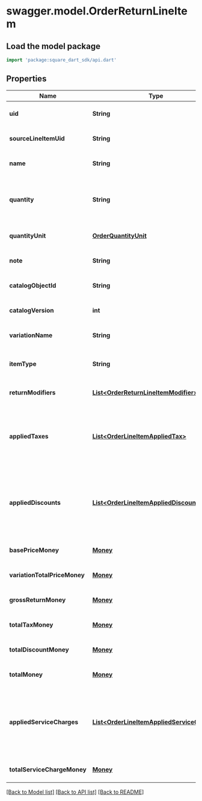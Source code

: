# swagger.model.OrderReturnLineItem

## Load the model package
```dart
import 'package:square_dart_sdk/api.dart'
```

## Properties
Name | Type | Description | Notes
------------ | ------------- | ------------- | -------------
**uid** | **String** | A unique ID for this return line-item entry. | [optional] [default to null]
**sourceLineItemUid** | **String** | The &#x60;uid&#x60; of the line item in the original sale order. | [optional] [default to null]
**name** | **String** | The name of the line item. | [optional] [default to null]
**quantity** | **String** | The quantity returned, formatted as a decimal number. For example, &#x60;\&quot;3\&quot;&#x60;.  Line items with a &#x60;quantity_unit&#x60; can have non-integer quantities. For example, &#x60;\&quot;1.70000\&quot;&#x60;. | [default to null]
**quantityUnit** | [**OrderQuantityUnit**](OrderQuantityUnit.md) |  | [optional] [default to null]
**note** | **String** | The note of the return line item. | [optional] [default to null]
**catalogObjectId** | **String** | The [CatalogItemVariation](https://developer.squareup.com/reference/square_2023-12-13/objects/CatalogItemVariation) ID applied to this return line item. | [optional] [default to null]
**catalogVersion** | **int** | The version of the catalog object that this line item references. | [optional] [default to null]
**variationName** | **String** | The name of the variation applied to this return line item. | [optional] [default to null]
**itemType** | **String** | The type of line item: an itemized return, a non-itemized return (custom amount), or the return of an unactivated gift card sale. | [optional] [default to null]
**returnModifiers** | [**List&lt;OrderReturnLineItemModifier&gt;**](OrderReturnLineItemModifier.md) | The [CatalogModifier](https://developer.squareup.com/reference/square_2023-12-13/objects/CatalogModifier)s applied to this line item. | [optional] [default to []]
**appliedTaxes** | [**List&lt;OrderLineItemAppliedTax&gt;**](OrderLineItemAppliedTax.md) | The list of references to &#x60;OrderReturnTax&#x60; entities applied to the return line item. Each &#x60;OrderLineItemAppliedTax&#x60; has a &#x60;tax_uid&#x60; that references the &#x60;uid&#x60; of a top-level &#x60;OrderReturnTax&#x60; applied to the return line item. On reads, the applied amount is populated. | [optional] [default to []]
**appliedDiscounts** | [**List&lt;OrderLineItemAppliedDiscount&gt;**](OrderLineItemAppliedDiscount.md) | The list of references to &#x60;OrderReturnDiscount&#x60; entities applied to the return line item. Each &#x60;OrderLineItemAppliedDiscount&#x60; has a &#x60;discount_uid&#x60; that references the &#x60;uid&#x60; of a top-level &#x60;OrderReturnDiscount&#x60; applied to the return line item. On reads, the applied amount is populated. | [optional] [default to []]
**basePriceMoney** | [**Money**](Money.md) |  | [optional] [default to null]
**variationTotalPriceMoney** | [**Money**](Money.md) |  | [optional] [default to null]
**grossReturnMoney** | [**Money**](Money.md) |  | [optional] [default to null]
**totalTaxMoney** | [**Money**](Money.md) |  | [optional] [default to null]
**totalDiscountMoney** | [**Money**](Money.md) |  | [optional] [default to null]
**totalMoney** | [**Money**](Money.md) |  | [optional] [default to null]
**appliedServiceCharges** | [**List&lt;OrderLineItemAppliedServiceCharge&gt;**](OrderLineItemAppliedServiceCharge.md) | The list of references to &#x60;OrderReturnServiceCharge&#x60; entities applied to the return line item. Each &#x60;OrderLineItemAppliedServiceCharge&#x60; has a &#x60;service_charge_uid&#x60; that references the &#x60;uid&#x60; of a top-level &#x60;OrderReturnServiceCharge&#x60; applied to the return line item. On reads, the applied amount is populated. | [optional] [default to []]
**totalServiceChargeMoney** | [**Money**](Money.md) |  | [optional] [default to null]

[[Back to Model list]](../README.md#documentation-for-models) [[Back to API list]](../README.md#documentation-for-api-endpoints) [[Back to README]](../README.md)

